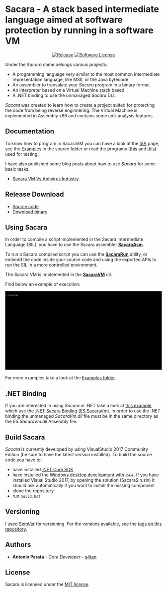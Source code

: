 # Sacara - A stack based intermediate language aimed at software protection by running in a software VM

 <p align="center">
    <a href="https://github.com/enkomio/sacara/releases/latest"><img alt="Release" src="https://img.shields.io/github/release/enkomio/sacara.svg?svg=true"></a>   
    <a href="https://github.com/enkomio/sacara/blob/master/LICENSE.md"><img alt="Software License" src="https://img.shields.io/badge/License-CC%20BY%204.0-brightgreen.svg"></a>
  </p>

Under the _Sacara_ name belongs various projects:
* A programming language very similar to the most common intermediate representation language, like MSIL or the Java bytecode
* An assembler to transalate your _Sacara_ program in a binary format
* An interpreter based on a Virtual Machine stack based
* A .NET binding to use the unmanaged _Sacara_ DLL

_Sacara_ was created  to learn how to create a project suited for protecting the code from being reverse enginnering. The Virtual Machine is implemented in Assembly x86 and contains some anti-analysis features. 

## Documentation
To know how to program in SacaraVM you can have a look at the [ISA][3] page, see the [Examples][4] in the source folder or read the programs ([this][5] and [this][6]) used for testing. 

I have also published some blog posts about how to use _Sacara_ for some basic tasks.

* <a href="http://antonioparata.blogspot.com/2018/11/sacara-vm-vs-antivirus-industry.html">Sacara VM Vs Antivirus Industry</a>.

## Release Download
 - [Source code][1]
 - [Download binary][2]
 
## Using Sacara

In order to compile a script implemented in the Sacara Intermediate Language (SIL), you have to use the Sacara assembler <a href="https://github.com/enkomio/sacara/tree/master/Src/SacaraAsm">**SacaraAsm**</a>. 

To run a Sacara compiled script you can use the <a href="https://github.com/enkomio/sacara/tree/master/Src/SacaraRun">**SacaraRun**</a> utility, or embedd the code inside your source code and using the exported APIs to run the SIL in a more controlled environment.

The Sacara VM is implemented in the <a href="https://github.com/enkomio/sacara/tree/master/Src/SacaraVm">**SacaraVM**</a> dll.

Find below an example of execution:

<img src="https://raw.githubusercontent.com/enkomio/media/master/sacara/sacara_run.gif" />

For more examples take a look at the <a href="https://github.com/enkomio/sacara/tree/master/Src/Examples">Examples folder</a>.

## .NET Binding

If you are interested in using _Sacara_ in .NET take a look at <a href='https://github.com/enkomio/sacara/blob/master/Src/Examples/DotNetBinding/Program.fs'>this example</a>, which use the <a href='https://github.com/enkomio/sacara/tree/master/Src/ES.SacaraVm'>.NET Sacara Binding (ES.SacaraVm)</a>. In order to use the .NET binding the unmanaged _SacaraVm.dll_ file must be in the same directory as the _ES.SacaraVm.dll_ Assembly file.

## Build Sacara
_Sacara_ is currently developed by using VisualStudio 2017 Community Edition (be sure to have the latest version installed). To build the source code you have to:
* have installed <a href="https://www.microsoft.com/net/download">.NET Core SDK</a>
* have installed the <a href="https://blogs.msdn.microsoft.com/vcblog/2017/04/17/windows-desktop-development-with-c-in-visual-studio/">Windows desktop development with c++</a>. If you have installed Visual Studio 2017, by opening the solution (SacaraSln.sln) it should ask automatically if you want to install the missing component
* clone the repository
* run ``build.bat``

## Versioning

I used [SemVer](http://semver.org/) for versioning. For the versions available, see the [tags on this repository](https://github.com/enkomio/sacara/tags). 

## Authors

* **Antonio Parata** - *Core Developer* - [s4tan](https://twitter.com/s4tan)

## License

Sacara is licensed under the [MIT license](LICENSE.TXT).

  [1]: https://github.com/enkomio/sacara/tree/master/Src
  [2]: https://github.com/enkomio/sacara/releases/latest
  [3]: https://github.com/enkomio/sacara/blob/master/ISA.md
  [4]: https://github.com/enkomio/sacara/tree/master/Src/Examples
  [5]: https://github.com/enkomio/sacara/tree/master/Src/EndToEndTests/TestSources/SelfContained
  [6]: https://github.com/enkomio/sacara/tree/master/Src/EndToEndTests/TestSources/Custom
